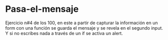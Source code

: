# Pasa-el-mensaje
Ejercicio n#4 de los 100, en este  a partir de capturar la información en un form con una función se guarda el mensaje y se revela en el segundo input. Y si no escribes nada a través de un if se activa un alert.
